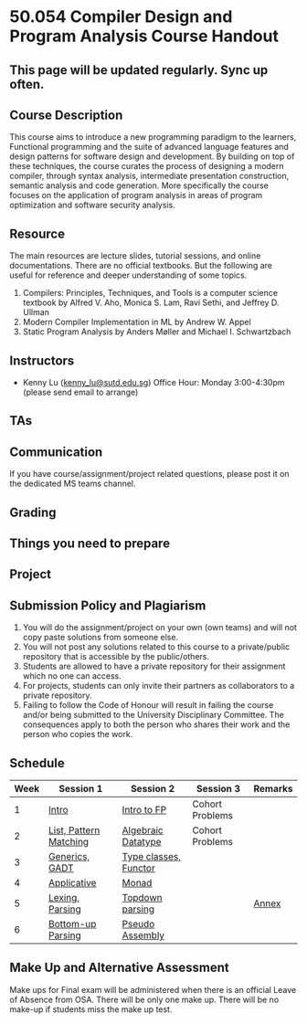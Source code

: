 # 50.054 Compiler Design and Program Analysis Course Handout

## This page will be updated regularly. Sync up often.

## Course Description

This course aims to introduce a new programming paradigm to the learners, Functional programming and the suite of advanced language features and design patterns for software design and development. By building on top of these techniques, the course curates the process of designing a modern compiler, through syntax analysis, intermediate presentation construction, semantic analysis and code generation. More specifically the course focuses on the application of program analysis in areas of program optimization and software security analysis. 

## Resource 

The main resources are lecture slides, tutorial sessions, and online documentations. There are no official textbooks. But the following are useful for reference and deeper understanding of some topics.

1. Compilers: Principles, Techniques, and Tools is a computer science textbook by Alfred V. Aho, Monica S. Lam, Ravi Sethi, and Jeffrey D. Ullman
1. Modern Compiler Implementation in ML by Andrew W. Appel
1. Static Program Analysis by Anders Møller and Michael I. Schwartzbach



## Instructors


* Kenny Lu (kenny_lu@sutd.edu.sg) 
Office Hour: Monday 3:00-4:30pm (please send email to arrange)


## TAs


## Communication

If you have course/assignment/project related questions, please post it on the dedicated MS teams channel.

## Grading



## Things you need to prepare


## Project




## Submission Policy and Plagiarism
1. You will do the assignment/project on your own (own teams) and will not copy paste solutions from someone else.
1. You will not post any solutions related to this course to a private/public repository that is accessible by the public/others.
1. Students are allowed to have a private repository for their assignment which no one can access. 
1. For projects, students can only invite their partners as collaborators to a private repository.
1. Failing to follow the Code of Honour will result in failing the course and/or being submitted to the University Disciplinary Committee. The consequences apply to both the person who shares their work and the person who copies the work.


## Schedule 




|Week|Session 1|Session 2|Session 3|Remarks|
|---|---|---|---|---|
|1 | [Intro](./introduction.md) | [Intro to FP](./fp_intro.md) | Cohort Problems |  | 
|2 | [List, Pattern Matching](./fp_scala.md) | [Algebraic Datatype](./fp_scala.md) | Cohort Problems |  |
|3 | [Generics, GADT](./fp_scala_poly.md) |[Type classes, Functor](./fp_scala_poly.md) |  | | 
|4 | [Applicative](./fp_applicative_monad.md) | [Monad](./fp_applicative_monad.md) | | |
|5 | [Lexing, Parsing](./syntax_analysis.md) | [Topdown parsing](./syntax_analysis.md) | | [Annex](./syntax_analysis_annex.md) |
|6 | [Bottom-up Parsing](./syntax_analysis.md) | [Pseudo Assembly](./ir_pseudo_assembly.md) | | |
 

## Make Up and Alternative Assessment
Make ups for Final exam will be administered when there is an official Leave of Absence from OSA. There will be only one make up. There will be no make-up if students miss the make up test. 






